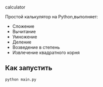 сalculator

Простой калькулятор на Python,выполняет:

- Сложение
- Вычитание
- Умножение
- Деление
- Возведение в степень
- Извлечение квадратного корня

## Как запустить
```bash
python main.py
